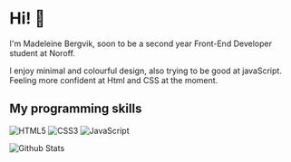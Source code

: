# Hi! 👋

I'm Madeleine Bergvik, soon to be a second year Front-End Developer student at Noroff.

I enjoy minimal and colourful design, also trying to be good at javaScript. Feeling more confident at Html and CSS at the moment. 

## My programming skills

![HTML5](https://img.shields.io/badge/-HTML5-E34F26?style=flat-square&logo=html5&logoColor=white)
![CSS3](https://img.shields.io/badge/-CSS3-1572B6?style=flat-square&logo=css3)
![JavaScript](https://img.shields.io/badge/-JavaScript-black?style=flat-square&logo=javascript)

![Github Stats](https://github-readme-stats.vercel.app/api?username=madeleinecmarie&count_private=true&show_icons=true&include_all_commits=true&theme=radical)
